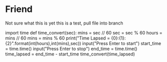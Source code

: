 # Friend
Not sure what this is yet
this is a test, pull file into branch


import time
def time_convert(sec):
  mins = sec // 60
  sec = sec % 60
  hours = mins // 60
  mins = mins % 60
  print("Time Lapsed = {0}:{1}:{2}".format(int(hours),int(mins),sec))
input("Press Enter to start")
start_time = time.time()
input("Press Enter to stop")
end_time = time.time()
time_lapsed = end_time - start_time
time_convert(time_lapsed)

